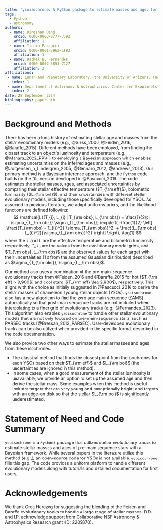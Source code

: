 ```yaml
---
title: 'ysoisochrone: A Python package to estimate masses and ages for YSOs'
tags:
  - Python
  - astronomy
authors:
  - name: Dingshan Deng
	orcid: 0000-0003-0777-7392
	affiliation: 1
  - name: Ilaria Pascucci
	orcid: 0000-0001-7962-1683
	affiliation: 1
  - name: Rachel B. Fernandes
	orcid: 0000-0002-3853-7327
	affiliation: 2
affiliations:
 - name: Lunar and Planetary Laboratory, the University of Arizona, Tucson, AZ 85721, USA
   index: 1
 - name: Department of Astronomy & Astrophysics, Center for Exoplanets and Habitable Worlds, The Pennsylvania State University, University Park, PA 16802
   index: 2
date: 28 September 2024
bibliography: paper.bib
---
```


# Background and Methods
There has been a long history of estimating stellar age and masses from the stellar evolutionary models (e.g., @Siess_2000, @Feiden_2016, @Baraffe_2015). Different methods have been employed, from finding the closest track to an object's luminosity and temperature (e.g., @Manara_2023_PPVII) to employing a Bayesian approach which enables estimating uncertainties on the inferred ages and masses (e.g., @Jorgensen_n_Lindergren_2005, @Gennaro_2012, @Andrews_2013). Our primary method is a Bayesian inference approach, and the `Python` code builds on the `IDL` version developed in @Pascucci_2016. The code estimates the stellar masses, ages, and associated uncertainties by comparing their stellar effective temperature ($T_{\rm eff}$), bolometric luminosity ($L_{\rm bol}$), and their uncertainties with different stellar evolutionary models, including those specifically developed for YSOs. As assumed in previous literature, we adopt uniforms priors, and the likelihood functions are defined following:
$$
\mathcal{L}(T_{i}, L_{i} | T_{\rm obs}, L_{\rm obs}) = \frac{1}{2\pi \sigma_{T_{\rm obs}} \sigma_{L_{\rm obs}}} \exp\left( -\frac{1}{2} \left[ \frac{(T_{\rm obs} - T_{i})^2}{\sigma_{T_{\rm obs}}^2} + \frac{(L_{\rm obs} - L_{i})^2}{\sigma_{L_{\rm obs}}^2} \right] \right), \tag{1}
$$
where the $T$ and $L$ are the effective temperature and bolometric luminosity, respectively. $T_i, L_i$ are the values from the evolutionary model grids, and $T_{\rm obs}, L_{\rm obs}$ are the observed values for each target with their uncertainties ($1\,\sigma$ from the assumed Gaussian distribution) described as $\sigma_{T_{\rm obs}}, \sigma_{L_{\rm obs}}$.

Our method also uses a combination of the pre-main-sequence evolutionary tracks from @Feiden_2016 and @Baraffe_2015 for hot ($T_{\rm eff} > 3,900$) and cool stars ($T_{\rm eff} \leq 3,900$), respectively. This aligns with the choice as initially suggested in @Pascucci_2016 to derive the stellar masses of chameleon I young stellar objects (YSOs). `ysoisochrone` also has a new algorithm to find the zero age main sequence (ZAMS) automatically so that post-main sequence tracks are not included when interpolating to a finer grid of evolutionary tracks (e.g., @Fernandes_2023). This algorithm also enables `ysoisochrone` to handle other stellar evolutionary models that are not only focused on pre-main-sequence stars, such as PARSEC tracks [@Bressan_2012_PARSEC]. User-developed evolutionary tracks can be also utilized when provided in the specific format described in the code documentation.

We also provide two other ways to estimate the stellar masses and ages from these isochrones.
- The classical method that finds the closest point from the isochrones for each YSOs based on their $T_{\rm eff}$ and $L_{\rm bol}$ (the uncertainties are ignored in this method).
- In some cases, when a good measurement of the stellar luminosity is unavailable,  we provide an option to set up the assumed age and then derive the stellar mass. Some examples when this method is useful include: targets that are very young and exceptionally bright; and targets with an edge-on disk so that the stellar $L_{\rm bol}$ is significantly underestimated.

# Statement of Need and Code Summary

`ysoisochrone` is a `Python3` package that utilizes stellar evolutionary tracks to estimate stellar masses and ages of pre-main sequence stars with a Bayesian framework. While several papers in the literature utilize this method (e.g.,), an open-source code for YSOs is not available. `ysoisochrone` fills this gap. The code provides a uniform platform to handle different evolutionary models along with tutorials and detailed documentation for first users. 
# Acknowledgements

We thank Greg Herczeg for suggesting the blending of the Feiden and Baraffe evolutionary tracks to handle a large range of stellar masses. D.D. and I.P. acknowledge support from Collaborative NSF Astronomy \& Astrophysics Research grant (ID: 2205870).
